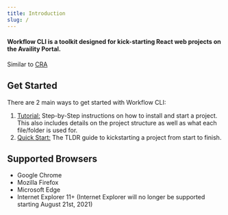 ```yaml
---
title: Introduction
slug: /
---
```


#### Workflow CLI is a toolkit designed for kick-starting React web projects on the Availity Portal.

Similar to [CRA](https://reactjs.org/docs/create-a-new-react-app.html)

## Get Started

There are 2 main ways to get started with Workflow CLI:

1. [Tutorial:](/tutorial/index) Step-by-Step instructions on how to install and start a project. This also includes details on the project structure as well as what each file/folder is used for.
2. [Quick Start:](/quick-start/) The TLDR guide to kickstarting a project from start to finish.

<!-- :::note
If you can't find what you are looking for on any of the left sub menus try out the `search bar` at the top of every page that leverages [Algolia](https://www.algolia.com/) to provide lightning fast searches across all of our docs.
::: -->

## Supported Browsers

- Google Chrome
- Mozilla Firefox
- Microsoft Edge
- Internet Explorer 11+ (Internet Explorer will no longer be supported starting August 21st, 2021)
